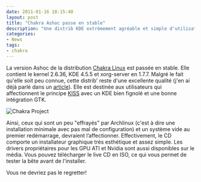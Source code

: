 ```yaml
---
date: 2011-01-16 18:15:40
layout: post
title: "Chakra Ashoc passe en stable"
description: "Une distrib KDE extrèmement agréable et simple d'utilisation."
categories:
- News
tags:
- chakra
---
```


La version Ashoc de la distribution [Chakra Linux](http://chakra-project.org/news/index.php?/archives/138-Chakra-GNULinux-0.3.1-released.html) est passée en stable. Elle contient le kernel 2.6.36, KDE 4.5.5 et xorg-server en 1.7.7. Malgré le fait qu'elle soit peu connue, cette distrib' reste d'une excellente qualité (j'en ai déjà parlé dans un [article](http://linuxien.legtux.org/2011/01/archlinux-ma-distribution-pour-2011/)). Elle est destinée aux utilisateurs qui affectionnent le principe [KISS](http://en.wikipedia.org/wiki/KISS_principle) avec un KDE bien fignolé et une bonne intégration GTK.

<!-- more -->

<img class="imgcenter" alt="Chakra Project" src="http://linuxien.legtux.org/uploads/images/2011/01/chakra.jpg">

Ainsi, ceux qui sont un peu "effrayés" par Archlinux (c'est à dire une installation minimale avec pas mal de configuration) et un système vide au premier redémarrage, devraient l’affectionner. Effectivement, le CD comporte un installateur graphique très esthétique et assez simple. Les drivers propriétaires pour les GPU ATI et Nvidia sont aussi disponibles sur le média. Vous pouvez télécharger le live CD en ISO, ce qui vous permet de tester la bête avant de l'installer.

Vous ne devriez pas le regretter!
